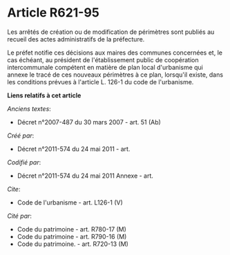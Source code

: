 # Article R621-95

Les arrêtés de création ou de modification de périmètres sont publiés au recueil des actes administratifs de la préfecture. 

Le préfet notifie ces décisions aux maires des communes concernées et, le cas échéant, au président de l'établissement public
de coopération intercommunale compétent en matière de plan local d'urbanisme qui annexe le tracé de ces nouveaux périmètres à
ce plan, lorsqu'il existe, dans les conditions prévues à l'article L. 126-1 du code de l'urbanisme.

**Liens relatifs à cet article**

_Anciens textes_:

  - Décret n°2007-487 du 30 mars 2007 - art. 51 (Ab)

_Créé par_:

  - Décret n°2011-574 du 24 mai 2011  - art.

_Codifié par_:

  - Décret n°2011-574 du 24 mai 2011 Annexe - art.

_Cite_:

  - Code de l'urbanisme - art. L126-1 (V)

_Cité par_:

  - Code du patrimoine - art. R780-17 (M)
  - Code du patrimoine - art. R790-16 (M)
  - Code du patrimoine. - art. R720-13 (M)
